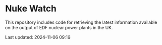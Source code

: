 # Nuke Watch

This repository includes code for retrieving the latest information available on the output of EDF nuclear power plants in the UK.

Last updated: 2024-11-06 09:16